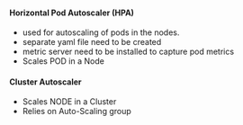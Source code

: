 #### Horizontal Pod Autoscaler (HPA)
- used for autoscaling of pods in the nodes.
- separate yaml file need to be created
- metric server need to be installed to capture pod metrics
- Scales POD in a Node

#### Cluster Autoscaler
- Scales NODE in a Cluster
- Relies on Auto-Scaling group
